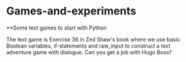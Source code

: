 # Games-and-experiments
**Some text games to start with Python

The text game is Exercise 36 in Zed Shaw's book where we use basic Boolean variables, if-statements and raw_input to 
construct a text adventure game with dialogue. Can you get a job with Hugo Boss?
